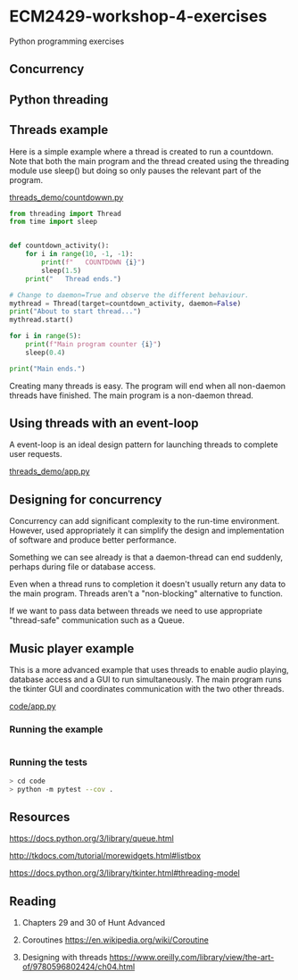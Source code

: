# ECM2429-workshop-4-exercises

Python programming exercises

## Concurrency


## Python threading


## Threads example

Here is a simple example where a thread is created to run a countdown.  Note that
both the main program and the thread created using the threading module use
sleep() but doing so only pauses the relevant part of the program.

[threads_demo/countdowwn.py](threads_demo/countdown.py)

```python
from threading import Thread
from time import sleep


def countdown_activity():
    for i in range(10, -1, -1):
        print(f"   COUNTDOWN {i}")
        sleep(1.5)
    print("   Thread ends.")

# Change to daemon=True and observe the different behaviour.
mythread = Thread(target=countdown_activity, daemon=False)
print("About to start thread...")
mythread.start()

for i in range(5):
    print(f"Main program counter {i}")
    sleep(0.4)

print("Main ends.")

```

Creating many threads is easy.  The program will end when all non-daemon threads have finished.  The main program is a non-daemon
thread.

## Using threads with an event-loop

A event-loop is an ideal design pattern for launching threads to complete user requests.

[threads_demo/app.py](threads_demo/app.py)

## Designing for concurrency

Concurrency can add significant complexity to the run-time environment.  However, used appropriately
it can simplify the design and implementation of software and produce better performance.

Something we can see already is that a daemon-thread can end suddenly, perhaps during file or database access.

Even when a thread runs to completion it doesn't usually
return any data to the main program.  Threads aren't a "non-blocking" alternative to function.

If we want to pass data between threads we need to use appropriate "thread-safe" communication such as a Queue.

## Music player example

This is a more advanced example that uses threads to enable audio playing, database access and a GUI to run simultaneously.  The main program runs the tkinter GUI and coordinates communication with the two other threads.

[code/app.py](code/app.py)

### Running the example

```sh
```

### Running the tests

```sh
> cd code
> python -m pytest --cov .
```

## Resources

<https://docs.python.org/3/library/queue.html>

<http://tkdocs.com/tutorial/morewidgets.html#listbox>

<https://docs.python.org/3/library/tkinter.html#threading-model>


## Reading

1. Chapters 29 and 30 of Hunt Advanced

1. Coroutines <https://en.wikipedia.org/wiki/Coroutine>

1. Designing with threads <https://www.oreilly.com/library/view/the-art-of/9780596802424/ch04.html>